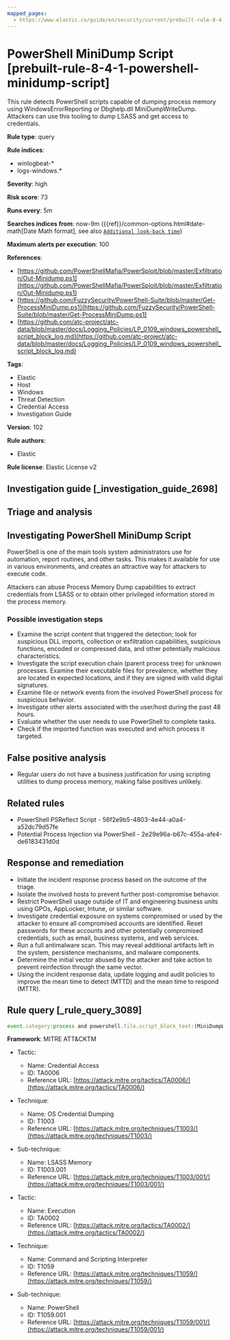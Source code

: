 ```yaml
---
mapped_pages:
  - https://www.elastic.co/guide/en/security/current/prebuilt-rule-8-4-1-powershell-minidump-script.html
---
```


# PowerShell MiniDump Script [prebuilt-rule-8-4-1-powershell-minidump-script]

This rule detects PowerShell scripts capable of dumping process memory using WindowsErrorReporting or Dbghelp.dll MiniDumpWriteDump. Attackers can use this tooling to dump LSASS and get access to credentials.

**Rule type**: query

**Rule indices**:

* winlogbeat-*
* logs-windows.*

**Severity**: high

**Risk score**: 73

**Runs every**: 5m

**Searches indices from**: now-9m ({{ref}}/common-options.html#date-math[Date Math format], see also [`Additional look-back time`](docs-content://solutions/security/detect-and-alert/create-detection-rule.md#rule-schedule))

**Maximum alerts per execution**: 100

**References**:

* [https://github.com/PowerShellMafia/PowerSploit/blob/master/Exfiltration/Out-Minidump.ps1](https://github.com/PowerShellMafia/PowerSploit/blob/master/Exfiltration/Out-Minidump.ps1)
* [https://github.com/FuzzySecurity/PowerShell-Suite/blob/master/Get-ProcessMiniDump.ps1](https://github.com/FuzzySecurity/PowerShell-Suite/blob/master/Get-ProcessMiniDump.ps1)
* [https://github.com/atc-project/atc-data/blob/master/docs/Logging_Policies/LP_0109_windows_powershell_script_block_log.md](https://github.com/atc-project/atc-data/blob/master/docs/Logging_Policies/LP_0109_windows_powershell_script_block_log.md)

**Tags**:

* Elastic
* Host
* Windows
* Threat Detection
* Credential Access
* Investigation Guide

**Version**: 102

**Rule authors**:

* Elastic

**Rule license**: Elastic License v2

## Investigation guide [_investigation_guide_2698]

## Triage and analysis

## Investigating PowerShell MiniDump Script

PowerShell is one of the main tools system administrators use for automation, report routines, and other tasks. This
makes it available for use in various environments, and creates an attractive way for attackers to execute code.

Attackers can abuse Process Memory Dump capabilities to extract credentials from LSASS or to obtain other
privileged information stored in the process memory.

### Possible investigation steps

- Examine the script content that triggered the detection; look for suspicious DLL imports, collection or exfiltration
capabilities, suspicious functions, encoded or compressed data, and other potentially malicious characteristics.
- Investigate the script execution chain (parent process tree) for unknown processes. Examine their executable files for
prevalence, whether they are located in expected locations, and if they are signed with valid digital signatures.
- Examine file or network events from the involved PowerShell process for suspicious behavior.
- Investigate other alerts associated with the user/host during the past 48 hours.
- Evaluate whether the user needs to use PowerShell to complete tasks.
- Check if the imported function was executed and which process it targeted.

## False positive analysis

- Regular users do not have a business justification for using scripting utilities to dump process memory, making false
positives unlikely.

## Related rules

- PowerShell PSReflect Script - 56f2e9b5-4803-4e44-a0a4-a52dc79d57fe
- Potential Process Injection via PowerShell - 2e29e96a-b67c-455a-afe4-de6183431d0d

## Response and remediation

- Initiate the incident response process based on the outcome of the triage.
- Isolate the involved hosts to prevent further post-compromise behavior.
- Restrict PowerShell usage outside of IT and engineering business units using GPOs, AppLocker, Intune, or similar software.
- Investigate credential exposure on systems compromised or used by the attacker to ensure all compromised accounts are
identified. Reset passwords for these accounts and other potentially compromised credentials, such as email, business
systems, and web services.
- Run a full antimalware scan. This may reveal additional artifacts left in the system, persistence mechanisms, and
malware components.
- Determine the initial vector abused by the attacker and take action to prevent reinfection through the same vector.
- Using the incident response data, update logging and audit policies to improve the mean time to detect (MTTD) and the
mean time to respond (MTTR).

## Rule query [_rule_query_3089]

```js
event.category:process and powershell.file.script_block_text:(MiniDumpWriteDump or MiniDumpWithFullMemory or pmuDetirWpmuDiniM)
```

**Framework**: MITRE ATT&CKTM

* Tactic:

    * Name: Credential Access
    * ID: TA0006
    * Reference URL: [https://attack.mitre.org/tactics/TA0006/](https://attack.mitre.org/tactics/TA0006/)

* Technique:

    * Name: OS Credential Dumping
    * ID: T1003
    * Reference URL: [https://attack.mitre.org/techniques/T1003/](https://attack.mitre.org/techniques/T1003/)

* Sub-technique:

    * Name: LSASS Memory
    * ID: T1003.001
    * Reference URL: [https://attack.mitre.org/techniques/T1003/001/](https://attack.mitre.org/techniques/T1003/001/)

* Tactic:

    * Name: Execution
    * ID: TA0002
    * Reference URL: [https://attack.mitre.org/tactics/TA0002/](https://attack.mitre.org/tactics/TA0002/)

* Technique:

    * Name: Command and Scripting Interpreter
    * ID: T1059
    * Reference URL: [https://attack.mitre.org/techniques/T1059/](https://attack.mitre.org/techniques/T1059/)

* Sub-technique:

    * Name: PowerShell
    * ID: T1059.001
    * Reference URL: [https://attack.mitre.org/techniques/T1059/001/](https://attack.mitre.org/techniques/T1059/001/)



